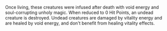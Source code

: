 Once living, these creatures were infused after death with void energy and soul-corrupting unholy magic. When reduced to 0 Hit Points, an undead creature is destroyed. Undead creatures are damaged by vitality energy and are healed by void energy, and don't benefit from healing vitality effects.